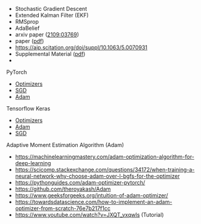 <!-- wp:list -->
<ul><li>Stochastic Gradient Descent</li>
    <li>Extended Kalman Filter (EKF)</li>
    <li>RMSprop</li>
    <li>AdaBelief</li>
    <li>arxiv paper (<a href="https://arxiv.org/abs/2109.03769">2109:03769</a>)</li><li>paper (<a href="https://www.diva-portal.org/smash/get/diva2:1627223/FULLTEXT01.pdf">pdf</a>)</li>
    <li><a href="https://aip.scitation.org/doi/suppl/10.1063/5.0070931">https://aip.scitation.org/doi/suppl/10.1063/5.0070931</a></li>
    <li>Supplemental Material (<a href="https://aip-prod-cdn.literatumonline.com/journals/content/jcp/2021/jcp.2021.155.issue-20/5.0070931/20211125/suppl/si.pdf?b92b4ad1b4f274c7087751811cabb28b62de34c95ad03a03114035292b3d3ba39211f1b2d571a3737559612822989685ad18695a62d8b406701302b3928bece3d61448ba7b18fbd6f498ea49ae63b8eb049edc14a944dca8ead85ba9d0482e307de19b9946fb85b25d769b18ca31d016851d150393c67cded4b1402a7902a4c6">pdf</a>)</li>
    <li></li>
</ul>
<!-- /wp:list -->

PyTorch
- [Optimizers](https://pytorch.org/docs/stable/optim.html)
- [SGD](https://pytorch.org/docs/stable/generated/torch.optim.SGD.html#torch.optim.SGD)
- [Adam](https://pytorch.org/docs/stable/generated/torch.optim.Adam.html#torch.optim.Adam)

Tensorflow Keras
- [Optimizers](https://www.tensorflow.org/api_docs/python/tf/keras/optimizers)
- [Adam](https://www.tensorflow.org/api_docs/python/tf/keras/optimizers/Adam)
- [SGD](https://www.tensorflow.org/api_docs/python/tf/keras/optimizers/SGD)
        
Adaptive Moment Estimation Algorithm (Adam)
- https://machinelearningmastery.com/adam-optimization-algorithm-for-deep-learning
    <li><a href="https://scicomp.stackexchange.com/questions/34172/when-training-a-neural-network-why-choose-adam-over-l-bgfs-for-the-optimizer">https://scicomp.stackexchange.com/questions/34172/when-training-a-neural-network-why-choose-adam-over-l-bgfs-for-the-optimizer</a></li>
    <li><a href="https://pythonguides.com/adam-optimizer-pytorch/">https://pythonguides.com/adam-optimizer-pytorch/</a></li>
    <li><a href="https://github.com/theroyakash/Adam">https://github.com/theroyakash/Adam</a></li>
    <li><a href="https://www.geeksforgeeks.org/intuition-of-adam-optimizer/">https://www.geeksforgeeks.org/intuition-of-adam-optimizer/</a></li>
        <li><a href="https://towardsdatascience.com/how-to-implement-an-adam-optimizer-from-scratch-76e7b217f1cc">https://towardsdatascience.com/how-to-implement-an-adam-optimizer-from-scratch-76e7b217f1cc</a></li>
    <li><a href="https://www.youtube.com/watch?v=JXQT_vxqwIs">https://www.youtube.com/watch?v=JXQT_vxqwIs</a> (Tutorial)</li>


